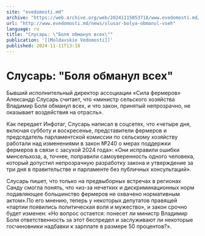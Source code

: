 ```yaml
---
site: "evedomosti.md"
archive: "https://web.archive.org/web/20241115053718/www.evedomosti.md/news/slusar-bolya-obmanul-vseh"
url: "http://www.evedomosti.md/news/slusar-bolya-obmanul-vseh"
language: ru
title: "Слусарь: \"Боля обманул всех\""
publication: '[[Moldavskie Vedomosti]]'
published: 2024-11-11T13:18
---
```


# Слусарь: "Боля обманул всех"

Бывший исполнительный директор ассоциации «Сила фермеров» Александр Слусарь считает, что «министр сельского хозяйства Владимир Боля обманул всех, и что закон, принятый непрозрачно, не оказывает воздействия на отрасль».

Как передает Инфотаг, Слусарь написал в соцсетях, что «четыре дня, включая субботу и воскресенье, представители фермеров и председатель парламентской комиссии по сельскому хозяйству работали над изменениями в закон №240 о мерах поддержки фермеров в связи с засухой 2024 года»: «Они исправили ошибки минсельхоза, а, точнее, поправили самоуверенность одного человека, который допустил непрозрачную разработку закона и утверждение за три дня в правительстве и парламенте без публичных консультаций».

Слусарь пишет, что только на предвыборных встречах в регионах Санду смогла понять, что «из-за нечетких и дискриминационных норм подавляющее большинство фермеров не охвачено нормативным актом».По его мнению, теперь у некоторых депутатов правящей «партии появились политическая воля и мужество», и закон срочно будет изменен: «Но вопрос остается: понесет ли министр Владимир Боля ответственность за этот беспредел и заслуживают ли некоторые госчиновники надбавки к зарплате в размере 50 процентов?».